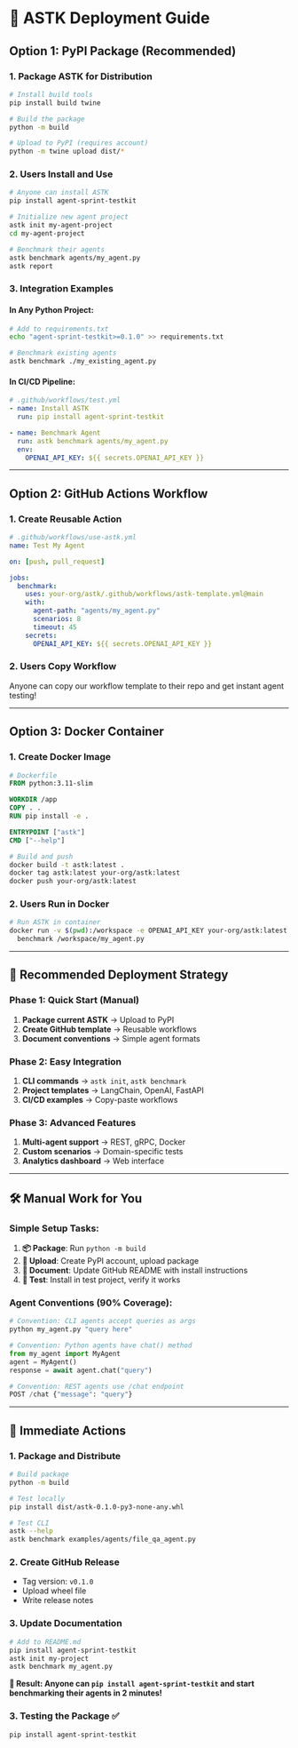 # 🚀 ASTK Deployment Guide

## **Option 1: PyPI Package (Recommended)**

### **1. Package ASTK for Distribution**

```bash
# Install build tools
pip install build twine

# Build the package
python -m build

# Upload to PyPI (requires account)
python -m twine upload dist/*
```

### **2. Users Install and Use**

```bash
# Anyone can install ASTK
pip install agent-sprint-testkit

# Initialize new agent project
astk init my-agent-project
cd my-agent-project

# Benchmark their agents
astk benchmark agents/my_agent.py
astk report
```

### **3. Integration Examples**

#### **In Any Python Project:**

```bash
# Add to requirements.txt
echo "agent-sprint-testkit>=0.1.0" >> requirements.txt

# Benchmark existing agents
astk benchmark ./my_existing_agent.py
```

#### **In CI/CD Pipeline:**

```yaml
# .github/workflows/test.yml
- name: Install ASTK
  run: pip install agent-sprint-testkit

- name: Benchmark Agent
  run: astk benchmark agents/my_agent.py
  env:
    OPENAI_API_KEY: ${{ secrets.OPENAI_API_KEY }}
```

---

## **Option 2: GitHub Actions Workflow**

### **1. Create Reusable Action**

```yaml
# .github/workflows/use-astk.yml
name: Test My Agent

on: [push, pull_request]

jobs:
  benchmark:
    uses: your-org/astk/.github/workflows/astk-template.yml@main
    with:
      agent-path: "agents/my_agent.py"
      scenarios: 8
      timeout: 45
    secrets:
      OPENAI_API_KEY: ${{ secrets.OPENAI_API_KEY }}
```

### **2. Users Copy Workflow**

Anyone can copy our workflow template to their repo and get instant agent testing!

---

## **Option 3: Docker Container**

### **1. Create Docker Image**

```dockerfile
# Dockerfile
FROM python:3.11-slim

WORKDIR /app
COPY . .
RUN pip install -e .

ENTRYPOINT ["astk"]
CMD ["--help"]
```

```bash
# Build and push
docker build -t astk:latest .
docker tag astk:latest your-org/astk:latest
docker push your-org/astk:latest
```

### **2. Users Run in Docker**

```bash
# Run ASTK in container
docker run -v $(pwd):/workspace -e OPENAI_API_KEY your-org/astk:latest \
  benchmark /workspace/my_agent.py
```

---

## **🎯 Recommended Deployment Strategy**

### **Phase 1: Quick Start (Manual)**

1. **Package current ASTK** → Upload to PyPI
2. **Create GitHub template** → Reusable workflows
3. **Document conventions** → Simple agent formats

### **Phase 2: Easy Integration**

1. **CLI commands** → `astk init`, `astk benchmark`
2. **Project templates** → LangChain, OpenAI, FastAPI
3. **CI/CD examples** → Copy-paste workflows

### **Phase 3: Advanced Features**

1. **Multi-agent support** → REST, gRPC, Docker
2. **Custom scenarios** → Domain-specific tests
3. **Analytics dashboard** → Web interface

---

## **🛠️ Manual Work for You**

### **Simple Setup Tasks:**

1. **📦 Package**: Run `python -m build`
2. **🚀 Upload**: Create PyPI account, upload package
3. **📝 Document**: Update GitHub README with install instructions
4. **🔧 Test**: Install in test project, verify it works

### **Agent Conventions (90% Coverage):**

```python
# Convention: CLI agents accept queries as args
python my_agent.py "query here"

# Convention: Python agents have chat() method
from my_agent import MyAgent
agent = MyAgent()
response = await agent.chat("query")

# Convention: REST agents use /chat endpoint
POST /chat {"message": "query"}
```

---

## **🚀 Immediate Actions**

### **1. Package and Distribute**

```bash
# Build package
python -m build

# Test locally
pip install dist/astk-0.1.0-py3-none-any.whl

# Test CLI
astk --help
astk benchmark examples/agents/file_qa_agent.py
```

### **2. Create GitHub Release**

- Tag version: `v0.1.0`
- Upload wheel file
- Write release notes

### **3. Update Documentation**

```bash
# Add to README.md
pip install agent-sprint-testkit
astk init my-project
astk benchmark my_agent.py
```

**🎯 Result: Anyone can `pip install agent-sprint-testkit` and start benchmarking their agents in 2 minutes!**

### 3. **Testing the Package** ✅

```bash
pip install agent-sprint-testkit
```

